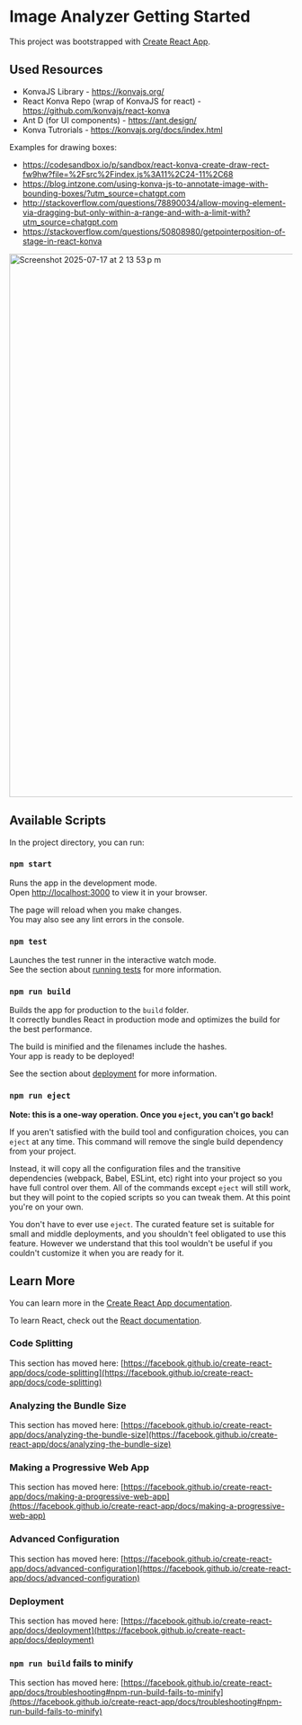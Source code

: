 # Image Analyzer Getting Started

This project was bootstrapped with [Create React App](https://github.com/facebook/create-react-app).

## Used Resources

- KonvaJS Library - https://konvajs.org/
- React Konva Repo (wrap of KonvaJS for react) - https://github.com/konvajs/react-konva
- Ant D (for UI components) - https://ant.design/
- Konva Tutrorials - https://konvajs.org/docs/index.html

Examples for drawing boxes:
- https://codesandbox.io/p/sandbox/react-konva-create-draw-rect-fw9hw?file=%2Fsrc%2Findex.js%3A11%2C24-11%2C68
- https://blog.intzone.com/using-konva-js-to-annotate-image-with-bounding-boxes/?utm_source=chatgpt.com
- http://stackoverflow.com/questions/78890034/allow-moving-element-via-dragging-but-only-within-a-range-and-with-a-limit-with?utm_source=chatgpt.com
- https://stackoverflow.com/questions/50808980/getpointerposition-of-stage-in-react-konva

<img width="1577" height="966" alt="Screenshot 2025-07-17 at 2 13 53 p m" src="https://github.com/user-attachments/assets/d5d6d70b-56b4-4cdf-8213-8c28a310b7ff" />


## Available Scripts

In the project directory, you can run:

### `npm start`

Runs the app in the development mode.\
Open [http://localhost:3000](http://localhost:3000) to view it in your browser.

The page will reload when you make changes.\
You may also see any lint errors in the console.

### `npm test`

Launches the test runner in the interactive watch mode.\
See the section about [running tests](https://facebook.github.io/create-react-app/docs/running-tests) for more information.

### `npm run build`

Builds the app for production to the `build` folder.\
It correctly bundles React in production mode and optimizes the build for the best performance.

The build is minified and the filenames include the hashes.\
Your app is ready to be deployed!

See the section about [deployment](https://facebook.github.io/create-react-app/docs/deployment) for more information.

### `npm run eject`

**Note: this is a one-way operation. Once you `eject`, you can't go back!**

If you aren't satisfied with the build tool and configuration choices, you can `eject` at any time. This command will remove the single build dependency from your project.

Instead, it will copy all the configuration files and the transitive dependencies (webpack, Babel, ESLint, etc) right into your project so you have full control over them. All of the commands except `eject` will still work, but they will point to the copied scripts so you can tweak them. At this point you're on your own.

You don't have to ever use `eject`. The curated feature set is suitable for small and middle deployments, and you shouldn't feel obligated to use this feature. However we understand that this tool wouldn't be useful if you couldn't customize it when you are ready for it.

## Learn More

You can learn more in the [Create React App documentation](https://facebook.github.io/create-react-app/docs/getting-started).

To learn React, check out the [React documentation](https://reactjs.org/).

### Code Splitting

This section has moved here: [https://facebook.github.io/create-react-app/docs/code-splitting](https://facebook.github.io/create-react-app/docs/code-splitting)

### Analyzing the Bundle Size

This section has moved here: [https://facebook.github.io/create-react-app/docs/analyzing-the-bundle-size](https://facebook.github.io/create-react-app/docs/analyzing-the-bundle-size)

### Making a Progressive Web App

This section has moved here: [https://facebook.github.io/create-react-app/docs/making-a-progressive-web-app](https://facebook.github.io/create-react-app/docs/making-a-progressive-web-app)

### Advanced Configuration

This section has moved here: [https://facebook.github.io/create-react-app/docs/advanced-configuration](https://facebook.github.io/create-react-app/docs/advanced-configuration)

### Deployment

This section has moved here: [https://facebook.github.io/create-react-app/docs/deployment](https://facebook.github.io/create-react-app/docs/deployment)

### `npm run build` fails to minify

This section has moved here: [https://facebook.github.io/create-react-app/docs/troubleshooting#npm-run-build-fails-to-minify](https://facebook.github.io/create-react-app/docs/troubleshooting#npm-run-build-fails-to-minify)
